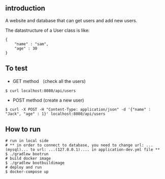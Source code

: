 ## introduction 
A website and database that can get users and add new users.

The datastructure of a User class is like:
```
{
    "name" : "sam",
    "age" : 30
}
```
## To test
- GET method （check all the users)
```bash=
$ curl localhost:8080/api/users
```
- POST method (create a new user)
```bash=
$ curl -X POST -H "Content-Type: application/json" -d '{"name" : "Jack", "age" : 1}' localhost:8080/api/users
```

## How to run

```bash=
# run in local side
# ** in order to connect to database, you need to change url: ...(mysql)... to url: ...(127.0.0.1).... in application-dev.yml file **
$ ./gradlew bootrun
# build docker image
$ ./gradlew bootbuildimage
# deploy and run
$ docker-compose up
```
